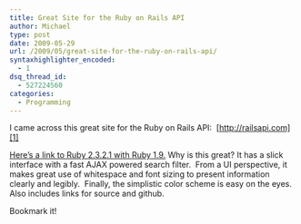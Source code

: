 ```yaml
---
title: Great Site for the Ruby on Rails API
author: Michael
type: post
date: 2009-05-29
url: /2009/05/great-site-for-the-ruby-on-rails-api/
syntaxhighlighter_encoded:
  - 1
dsq_thread_id:
  - 527224560
categories:
  - Programming
---
```

I came across this great site for the Ruby on Rails API:  [http://railsapi.com][1]

[Here&#8217;s a link to Ruby 2.3.2.1 with Ruby 1.9.][2] Why is this great? It has a slick interface with a fast AJAX powered search filter.  From a UI perspective, it makes great use of whitespace and font sizing to present information clearly and legibly.  Finally, the simplistic color scheme is easy on the eyes.  Also includes links for source and github.

Bookmark it!

 [1]: http://railsapi.com "Ruby on Rails API"
 [2]: http://railsapi.com/doc/rails-v2.3.2.1_ruby-v1.9/
